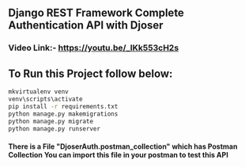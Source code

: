 ## Django REST Framework Complete Authentication API with Djoser
### Video Link:- https://youtu.be/_IKk553cH2s

## To Run this Project follow below:

```bash
mkvirtualenv venv
venv\scripts\activate
pip install -r requirements.txt
python manage.py makemigrations
python manage.py migrate
python manage.py runserver
```

#### There is a File "DjoserAuth.postman_collection" which has Postman Collection You can import this file in your postman to test this API

